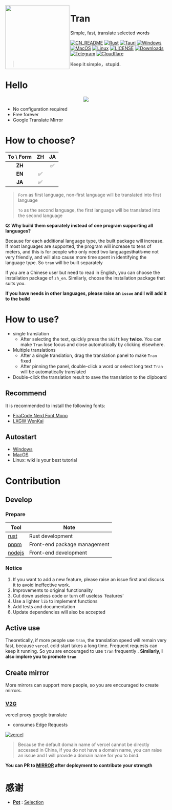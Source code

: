 <a href="https://github.com/Borber/tran"><img width="200px" src="public/icon.png" align="left"/></a>

# Tran

Simple, fast, translate selected words

[![CN_README](https://img.shields.io/badge/-CN_README-yellow?color=%2307baf3&style=for-the-badge&logoColor=white)](./README.md)
[![Rust](https://img.shields.io/badge/-Rust-orange?logo=rust&style=for-the-badge&logoColor=white)](https://www.rust-lang.org/)
[![Tauri](https://img.shields.io/badge/Tauri-blue?logo=tauri&color=1B1B1D&style=for-the-badge)](https://tauri.app/)
[![Windows](https://img.shields.io/badge/-Windows-blue?logo=windows&style=for-the-badge&logoColor=white)](https://github.com/Borber/tran/releases)
[![MacOS](https://img.shields.io/badge/-macOS-black?&logo=apple&style=for-the-badge&logoColor=white)](https://github.com/Borber/tran/releases)
[![Linux](https://img.shields.io/badge/-Linux-yellow?logo=linux&style=for-the-badge&logoColor=white)](https://github.com/Borber/tran/releases)
[![LICENSE](https://img.shields.io/github/license/borber/tran?color=%2398cbed&logo=rust&style=for-the-badge)](https://github.com/Borber/tran?tab=GPL-3.0-1-ov-file)
[![Downloads](https://img.shields.io/github/downloads/Borber/tran/total.svg?style=for-the-badge&color=82E0AA&logo=github)](https://github.com/Borber/tran/releases)
[![Telegram](https://img.shields.io/badge/-Telegram-yellow?style=for-the-badge&color=25a3e1&logo=telegram)](https://t.me/tran_rust)
[![Cloudflare](https://img.shields.io/badge/-Cloudflare-yellow?style=for-the-badge&color=555555&logo=cloudflare)](https://www.cloudflare.com/)

> **Keep it simple，stupid.**

# Hello

<div align="center">
    <a href="https://github.com/Borber/tran" target="_blank" alt="Tran">
        <img src="https://fastly.jsdelivr.net/gh/Borber/PublicPic1/tran/v1/tran.png">
    </a>
</div>

-   No configuration required
-   Free forever
-   Google Translate Mirror

# How to choose?

<div align="center">

| **To \ Form** | **ZH** | **JA** |
| :-----------: | :----: | :----: |
|    **ZH**     |        |   ✅   |
|    **EN**     |   ✅   |        |
|    **JA**     |   ✅   |        |

</div>

> `Form` as first language, non-first language will be translated into first language
>
> `To` as the second language, the first language will be translated into the second language

**Q: Why build them separately instead of one program supporting all languages?**

Because for each additional language type, the built package will increase. If most languages ​​are supported, the program will increase to tens of meters, and this is for people who only need two languages ​​​​~~that’s me~~ not very friendly, and will also cause more time spent in identifying the language type. So `tran` will be built separately

If you are a Chinese user but need to read in English, you can choose the installation package of `zh_en`. Similarly, choose the installation package that suits you.

**If you have needs in other languages, please raise an `issue` and I will add it to the build**

# How to use?

-   single translation
    -   After selecting the text, quickly press the `Shift` key **twice**. You can make `Tran` lose focus and close automatically by clicking elsewhere.
-   Multiple translations
    -   After a single translation, drag the translation panel to make `Tran` fixed
    -   After pinning the panel, double-click a word or select long text `Tran` will be automatically translated
-   Double-click the translation result to save the translation to the clipboard

## Recommend

It is recommended to install the following fonts:

-   [FiraCode Nerd Font Mono](https://github.com/ryanoasis/nerd-fonts/releases/download/v3.1.1/FiraCode.zip)
-   [LXGW WenKai](https://github.com/lxgw/LxgwWenKai)

## Autostart

-   [Windows](https://support.microsoft.com/en-us/windows/add-an-app-to-run-automatically-at-startup-in-windows-10-150da165-dcd9-7230-517b-cf3c295d89dd)
-   [MacOS](https://support.apple.com/guide/mac-help/mh15189/mac)
-   Linux: wiki is your best tutorial

# Contribution

## Develop

### Prepare

| Tool                                            | Note                         |
| ----------------------------------------------- | ---------------------------- |
| [rust](https://www.rust-lang.org/tools/install) | Rust development             |
| [pnpm](https://pnpm.io/installation)            | Front-end package management |
| [nodejs](https://nodejs.org/)                   | Front-end development        |

### Notice

1. If you want to add a new feature, please raise an issue first and discuss it to avoid ineffective work.
2. Improvements to original functionality
3. Cut down useless code or turn off useless `features'
4. Use a lighter `lib` to implement functions
5. Add tests and documentation
6. Update dependencies will also be accepted

## Active use

Theoretically, if more people use `tran`, the translation speed will remain very fast, because `vercel` cold start takes a long time. Frequent requests can keep it running. So you are encouraged to use `tran` frequently . **Similarly, I also implore you to promote `tran`**

## Create mirror

More mirrors can support more people, so you are encouraged to create mirrors.

### [V2G](https://github.com/Borber/v2g)

vercel proxy google translate

-   consumes Edge Requests

[![vercel](https://vercel.com/button)](https://vercel.com/import/project?template=https://github.com/Borber/v2g)

> Because the default domain name of vercel cannot be directly accessed in China, if you do not have a domain name, you can raise an issue and I will provide a domain name for you to bind.

**You can PR to [MIRROR](https://github.com/Borber/tran/blob/master/resource/mirror.json) after deployment to contribute your strength**

# 感谢

-   **[Pot](https://github.com/pot-app/pot-desktop)** : [Selection](https://github.com/pot-app/Selection)
